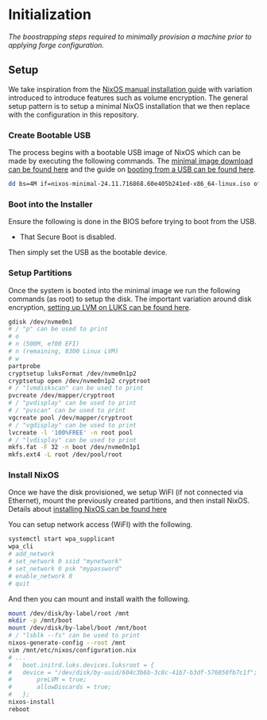# Initialization

_The boostrapping steps required to minimally provision a machine prior to applying forge configuration._

## Setup

We take inspiration from the [NixOS manual installation guide](https://nixos.org/manual/nixos/stable/#sec-installation-manual) with variation introduced to introduce features such as volume encryption. The general setup pattern is to setup a minimal NixOS installation that we then replace with the configuration in this repository.

### Create Bootable USB

The process begins with a bootable USB image of NixOS which can be made by executing the following commands. The [minimal image download can be found here](https://nixos.org/download.html) and the guide on [booting from a USB can be found here](https://nixos.org/manual/nixos/stable/index.html#sec-booting-from-usb).

```bash
dd bs=4M if=nixos-minimal-24.11.716868.60e405b241ed-x86_64-linux.iso of=/dev/sdb
```

### Boot into the Installer

Ensure the following is done in the BIOS before trying to boot from the USB.

- That Secure Boot is disabled.

Then simply set the USB as the bootable device.

### Setup Partitions

Once the system is booted into the minimal image we run the following commands (as root) to setup the disk. The important variation around disk encryption, [setting up LVM on LUKS can be found here](https://wiki.archlinux.org/title/Dm-crypt/Encrypting_an_entire_system#LVM_on_LUKS).

```bash
gdisk /dev/nvme0n1
# / "p" can be used to print
# o
# n (500M, ef00 EFI)
# n (remaining, 8300 Linux LVM)
# w
partprobe
cryptsetup luksFormat /dev/nvme0n1p2
cryptsetup open /dev/nvme0n1p2 cryptroot
# / "lvmdiskscan" can be used to print
pvcreate /dev/mapper/cryptroot
# / "pvdisplay" can be used to print
# / "pvscan" can be used to print
vgcreate pool /dev/mapper/cryptroot
# / "vgdisplay" can be used to print
lvcreate -l '100%FREE' -n root pool
# / "lvdisplay" can be used to print
mkfs.fat -F 32 -n boot /dev/nvme0n1p1
mkfs.ext4 -L root /dev/pool/root
```

### Install NixOS

Once we have the disk provisioned, we setup WiFI (if not connected via Ethernet), mount the previously created partitions, and then install NixOS. Details about [installing NixOS can be found here](https://nixos.org/manual/nixos/stable/index.html#sec-installation-installing)

You can setup network access (WiFI) with the following.

```bash
systemctl start wpa_supplicant
wpa_cli
# add_network
# set_network 0 ssid "mynetwork"
# set_network 0 psk "mypassword"
# enable_network 0
# quit
```

And then you can mount and install waith the following.

```bash
mount /dev/disk/by-label/root /mnt
mkdir -p /mnt/boot
mount /dev/disk/by-label/boot /mnt/boot
# / "lsblk --fs" can be used to print
nixos-generate-config --root /mnt
vim /mnt/etc/nixos/configuration.nix
# ...
#	boot.initrd.luks.devices.luksroot = {
#   device = "/dev/disk/by-uuid/604c3b6b-3c8c-41b7-b3df-576050fb7c1f";
#		preLVM = true;
#		allowDiscards = true;
#	};
nixos-install
reboot
```
